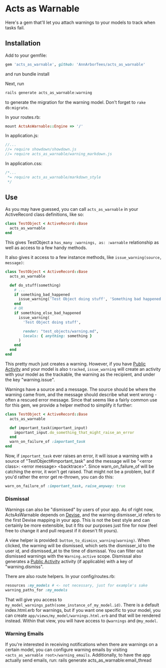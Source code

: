 Acts as Warnable
===============

Here's a gem that'll let you attach warnings to your models to track when
tasks fail.

Installation
------------

Add to your gemfile:
```ruby
gem 'acts_as_warnable', github: 'AnnArborTees/acts_as_warnable'
```
and run
    bundle install

Next, run
```bash
rails generate acts_as_warnable:warning
```
to generate the migration for the warning model. Don't forget to
`rake db:migrate`.

In your routes.rb:
```ruby
mount ActsAsWarnable::Engine => '/'
```

In application.js:
```javascript
//...
//= require showdown/showdown.js
//= require acts_as_warnable/warning_markdown.js
```

In application.css:
```css
/*...
 *= require acts_as_warnable/markdown_style
 */
```

Use
---

As you may have guessed, you can call `acts_as_warnable` in your ActiveRecord
class definitions, like so:
```ruby
class TestObject < ActiveRecord::Base
  acts_as_warnable
end
```

This gives TestObject a `has_many :warnings, as: :warnable` relationship as well
as access to a few handy methods.

It also gives it access to a few instance methods, like `issue_warning(source, message)`:

```ruby
class TestObject < ActiveRecord::Base
  acts_as_warnable

  def do_stuff(something)
    # ...
    if something_bad_happened
      issue_warning('Test Object doing stuff', 'Something bad happened!!')
    end
    # OR
    if something_else_bad_happened
      issue_warning(
        'Test Object doing stuff',

        render: "test_objects/warning.md",
        locals: { anything: something }
      )
    end
  end
end
```

This pretty much just creates a warning. However, if you have
[Public Activity](https://github.com/chaps-io/public_activity) and your model is also
`tracked`, `issue_warning` will create an activity with your model as the trackable,
the warning as the recipient, and under the key "warning.issue".

Warnings have a source and a message. The source should be where the warning came
from, and the message should describe what went wrong - often a rescued error message.
Since that seems like a fairly common use for this gem, we provide a helper method
to simplify it further:

```ruby
class TestObject < ActiveRecord::Base
  acts_as_warnable

  def important_task(important_input)
    important_input.do_something_that_might_raise_an_error
  end
  warn_on_failure_of :important_task
end
```

Now, if `important_task` ever raises an error, it will issue a warning with a source
of "TestObject#important_task" and the message will be
"&lt;error class&gt;: &lt;error message&gt; &lt;backtrace&gt;".
Since warn_on_failure_of will be catching the error, it won't get raised. That might not be a problem,
but if you'd rather the error get re-thrown, you can do this:

```ruby
warn_on_failure_of :important_task, raise_anyway: true
```

### Dismissal

Warnings can also be "dismissed" by users of your app. As of right now, ActsAsWarnable
depends on [Devise](https://github.com/plataformatec/devise), and the warning dismisser_id refers to the first Devise mapping in
your app. This is not the best style and can certainly be more extensible, but it fits
our purposes just fine for now (feel free to change it and pull request if it doesn't fit yours).

A view helper is provided: `button_to_dismiss_warning(warning)`. When clicked, the warning
will be dismissed, which sets the dismisser_id to the user id, and dismissed_at to the time
of dismissal. You can filter out dismissed warnings with the `Warning.active` scope.
Dismissal also generates a [Public Activity](https://github.com/chaps-io/public_activity)
activity (if applicable) with a key of "warning.dismiss".

There are also route helpers. In your config/routes.rb:
```ruby
resources :my_models # <- not necessary, just for example's sake
warning_paths_for :my_models
```

That will give you access to `my_model_warnings_path(some_instance_of_my_model.id)`.
There is a default index.html.erb for warnings, but if you want one specific to your
model, you can create `app/views/my_model/warnings.html.erb` and that will be rendered
instead. Within that view, you will have access to `@warnings` and `@my_model`.

### Warning Emails

If you're interested in receiving notifications when there are warnings on a certain model,
you can configure warning emails by visiting `<acts_as_warnable root>/warning_emails`. Additionally,
to have the app actually send emails, run:
    rails generate acts_as_warnable:email_thread
